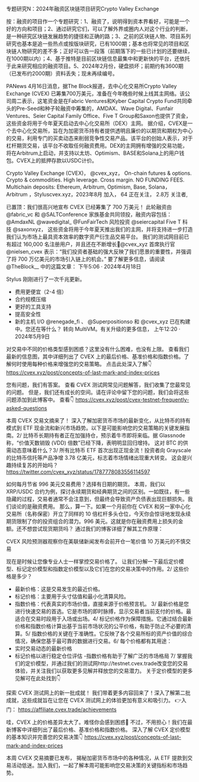 专题研究N：2024年融资区块链项目研究Crypto Valley Exchange


按：融资的项目作一个专题研究：1、融资了，说明得到资本界看好，可能是一个好的方向和项目；2、通过研究它们，可以了解外界或圈内人对这个行业的判断，是一种研究区块链发展趋势的捷径和正确的路；3、之前的区块链人物、项目系列研究也基本是追一些热点或按版块研究，已有1000期；基本也将常见的项目和区块链人物研究的差不多；正好可以告一段落（前期落下的一些已计划的还要继续，在1000期以内）；4、基于推特是目前区块链信息最集中和更新快的平台，还依托于此来研究相应的融资项目。5、2024年2月份，硬盘损坏；前期约有3600期（已发布约2000期）资料丢失；现未再续编号。

PANews 4月16日消息，据The Block报道，去中心化交易所Crypto Valley Exchange (CVEX) 已筹集700万美元，准备在今年晚些时候上线其主网络。该公司周二表示，这笔资金是在Fabric Ventures和Kyber Capital Crypto Fund共同牵头的Pre-Seed和种子轮融资中筹集的，AMDAX、Wave Digital、Funfair Ventures、Seier Capital Family Office、Five T Group和Saxon也提供了资金，这些资金将用于今年夏天启动去中心化交易所（DEX）主网。
据介绍，CVEX是一个去中心化交易所，旨在为加密货币持有者提供透明且廉价的以期货和期权为中心的交易，利用专门的买卖动态来削弱竞争性交易产品。该平台的创始人表示，对于杠杆期货交易，该平台不收取任何融资费用。DEX的主网拥有增强的交易功能，将在Arbitrum上启动，并支持以太坊、Optimism、BASE和Solana上的用户钱包。CVEX上的抵押存款以USDC计价。

Crypto Valley Exchange (CVEX)，
@cvex_xyz，
On-chain futures & options. Crypto & commodities. High leverage. Cross margin. NO FUNDING FEES. Multichain deposits: Ethereum, Arbitrum, Optimism, Base, Solana，
Arbitrum ，Styluscvex.xyz，2023年8月 加入，
64 正在关注，
2.8万 关注者,


已置顶：我们很高兴地宣布 CVEX 已经筹集了 700 万美元！
此轮融资由
@fabric_vc
和
@SALTConference
家族基金共同领投，融资内容包括：
@AmdaxNL
@wavedigital_
@FunFairTech
风险投资
@seiercapital
 Five T 科技 
@saxonxyz，
这些资金将用于今年夏天推出我们的主网，并将支持进一步打造我们认为市场上最具资本效率的数字资产衍生品交易平台。
我们的测试网目前已有超过 160,000 名注册用户，并且还在不断增长🚀@cvex_xyz
首席执行官
@nielsen_cvex
表示：“我们投资者基础的强大反映了我们愿景的重要性，并强调了将 700 万亿美元的市场引入链上的机会。”
要了解更多信息，请阅读
@TheBlock__
中的这篇文章：
下午5:06 · 2024年4月18日

Stylus 刚刚进行了一次千兆更新。
- 费用更便宜（2-4 倍）
- 合约规模压缩
- 更好的工具支持
- 提高安全性
- 新的主机 I/O
@renegade_fi
 、 
@Superpositionso
和
@cvex_xyz
已在构建中。您还在等什么？
转向 MultiVM。有关升级的更多信息，
上午12:20 · 2024年5月9日

对交易中不同的价格类型感到困惑？这里没有什么困难，也没有上限。
查看我们最新的信息图，其中详细列出了 CVEX 上的最后价格、基准价格和指数价格。了解何时使用每种价格来增强您的交易策略。
点击此处深入了解👇
https://cvex.xyz/post/concepts-of-last-mark-and-index-prices

您有问题，我们有答案。
查看 CVEX 测试网常见问题解答，我们收集了您最常见的问题。
但是，我们还有成长的空间。请在评论中留下您的问题，我们会将这些问题添加到此博客中。
查看👇
https://cvex.xyz/post/cvex-testnet-frequently-asked-questions

本周 CVEX 交易文摘来了！
深入了解加密货币市场的最新变化，从比特币的持有模式到 ETF 现金流和新兴市场趋势。以下是可能影响您的交易策略的关键发展指南。2/ 比特币长期持有者正在加强持仓，预示着牛市即将来临。据 Glassnode 称，“价值天数销毁 (VDD) 倍数”已经下降，表明明显回归增持。
这对 BTC 的供需动态意味着什么？3/ 所有比特币 ETF 首次出现正现金流！投资者向 Grayscale 的比特币信托等产品净增 3.78 亿美元，标志着市场情绪出现重大转变。
这会是兴趣持续复苏的开始吗？https://twitter.com/cvex_xyz/status/1787778083556114597

如何每月节省 996 美元交易费用？选择有日期的期货。
本周，我们以 XRP/USDC 合约为例，探讨永续期货和经典期货之间的区别。一如既往，有一些隐藏的过程，交易者通常不会注意到，但最终会导致资产负债表出现巨额损失。我们谈论的是融资费用。
那么，算一下。如果一个月前你在 CVEX 和另一家中心化交易所（名称保密）开立了同样的 10 倍杠杆多头仓位，今天你会惊讶地发现永续期货限制了你的投资组合的潜力。996 美元。这就是你在融资费用上损失的金额。还不想尝试现货期货吗？
通过我们的博客详细了解其工作原理：

CVEX 风险预测器观察你在美联储新闻发布会前开仓一笔价值 10 万美元的不慎交易

现在是时候让您像专业人士一样掌控交易价格了。
让我们分解一下最后定价模型、标记定价模型和指数定价模型以及它们在您的交易决策中的作用。2/ 这些价格是多少？
- 最新价格：这是交易发生的最近价格。
- 标记价格：主要用于头寸估值和最小化清算风险。
- 指数价格：代表真实的市场价值，直接来源于价格预言机。
3/ 最新价格是您进行快速交易的首选。它是市场的即时脉搏，显示交易者当前支付的价格。最适合在交易时段用于入场或出场。4/ 标记价格作为保障措施。它通过结合最新价格和指数价格计算出基于当前市场状况的公平价格，有助于防止不必要的清算。5/ 指数价格的关键在于准确性。它反映了各个交易所标的资产价值的综合情况，确保您基于最可靠的数据进行交易。6/ 每个价格都有其用途：
- 实时交易动态的最新价格
- 标记价格以进行稳定仓位评估
-指数价格有助于了解广泛的市场格局
7/ 掌握我们的定价模型，并通过我们的测试网http://testnet.cvex.trade改变您的交易体验，并关注我们以获取更多见解并释放您的交易潜力。
关于定价模型的更多见解可在此处找到👇

探索 CVEX 测试网上的新一批成就！
我们带着更多内容回来了！深入了解第二批成就，这些成就旨在让您在 CVEX 测试网上的体验更加有意义和吸引力。
👉入门： https://affiliate.cvex.trade/achievements

哇，CVEX 上的价格差异太大了。难怪你会感到困惑🤔
不过，不用担心！我们在最新博客中详细列出了最后价格、基准价格和指数价格。
深入了解 CVEX 定价模型的基本知识并完善您的交易决策👇
https://cvex.xyz/post/concepts-of-last-mark-and-index-prices

本周 CVEX 交易摘要已发布，
揭秘加密货币市场中的各种情况，从 ETF 提款到交易活动低迷。加入我们，一起了解本周可能影响您交易决策的关键指标和市场趋势。



